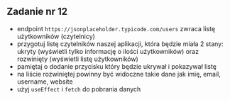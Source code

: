 <!-- _class: time25 -->

## Zadanie nr 12

- endpoint `https://jsonplaceholder.typicode.com/users` zwraca listę użytkowników (czytelnicy)
- przygotuj listę czytelników naszej aplikacji, która będzie miała 2 stany: ukryty (wyświetli tylko informację o ilości użytkowników) oraz rozwinięty (wyświetli listę użytkowników)
- pamiętaj o dodanie przycisku który będzie ukrywał i pokazywał listę
- na liście rozwiniętej powinny być widoczne takie dane jak imię, email, username, website 
- użyj `useEffect` i `fetch` do pobrania danych
